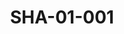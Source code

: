 ---
pid: SHA-01-001
title: SHA-01-001
language: en
collection: Sharhabil Ahmed
original_label: 
rights: Sharhabil Ahmed
location_of_original: Sharhabil Ahmed
photographer_or_studio: 
scanned_from: photograph 9 by 13.8
_date: 1957-1958
location: Egypt, Cairo, Andalus Garden
description: Sharhabil Ahmed sitting behind statues of lions in garden
additional_notes: 
permission_display: 'yes'
on_server: 'no'
on_website: 'no'
permalink: "/archive/en/sha-01-001.html"
layout: photo-page
---